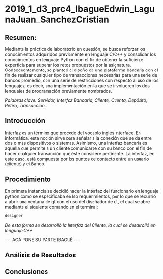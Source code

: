 # 2019_1_d3_prc4_IbagueEdwin_LagunaJuan_SanchezCristian

## Resumen:

Mediante la práctica de laboratorio en cuestión, se busca reforzar los conocimientos adquiridos previamente en lenguaje C/C++ y consolidar los conocimientos en lenguaje Python con el fin de obtener la suficiente experticia para superar los retos propuestos por la asignatura. Consecuentemente, se planteó el diseño de una plataforma bancaria con el fin de realizar cualquier tipo de transacciones necesarias para una serie de bancos promedio, con una serie de restricciones con respecto al uso de los lenguajes, es decir, una implementación en la que se involucren los dos lenguajes de programación previamente nombrados.

_Palabras clave: Servidor, Interfaz Bancaria, Cliente, Cuenta, Depósito, Retiro, Transacción._

## Introducción

Interfaz es un término que procede del vocablo inglés interface. En informática, esta noción sirve para señalar a la conexión que se da entre dos o más dispositivos o sistemas. Asimismo, una interfaz bancaria es aquella que permite a un cliente comunicarse con su banco con el fin de hacer cualquier transacción que éste considere pertinente. La interfaz, en este caso, está compuesta por los puntos de contacto entre un usuario (cliente) y el Banco.


## Procedimiento
En primera instancia se decidió hacer la interfaz del funcionario en lenguaje python como se especificaba en lso requerimientos, por lo que se recurrió a abrir una ventana de qt con el uso del diseñador de qt, el cual se abre mediante el siguiente comando en el terminal:

```bash
designer
```

*De esta forma se desarrolló la Interfaz del Cliente, la cual se desarrolló en lenguaje C++*

--- ACÁ PONE SU PARTE IBAGUÉ ---

## Análisis de Resultados
## Conclusiones
